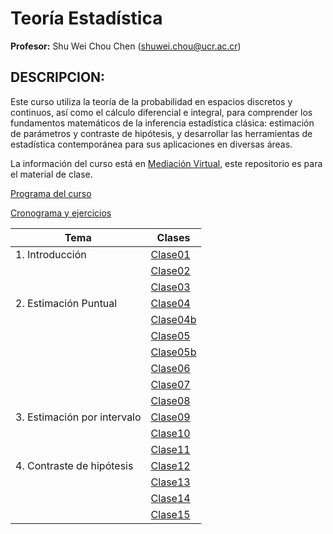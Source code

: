 # Teoría Estadística

**Profesor:** Shu Wei Chou Chen (<shuwei.chou@ucr.ac.cr>)

## DESCRIPCION:

Este curso utiliza la teoría de la probabilidad en espacios discretos y
continuos, así como el cálculo diferencial e integral, para comprender
los fundamentos matemáticos de la inferencia estadística clásica:
estimación de parámetros y contraste de hipótesis, y desarrollar las
herramientas de estadística contemporánea para sus aplicaciones en
diversas áreas.

La información del curso está en [Mediación
Virtual](https://mv1.mediacionvirtual.ucr.ac.cr/course/view.php?id=34897),
este repositorio es para el material de clase.

<a href="Programa-XS3310.pdf">Programa del curso</a>

<a href="https://docs.google.com/spreadsheets/d/1MAGOqFPWk_utN8ucXHEQULb13s6497u2-gBMvLd5IVg/edit?usp=sharing">Cronograma
y ejercicios</a>

| Tema                         | Clases                          |
|------------------------------|---------------------------------|
| 1\. Introducción             | [Clase01](XS3310-I24_01.html)   |
|                              | [Clase02](XS3310-I24_02.html)   |
|                              | [Clase03](XS3310-I24_03.html)   |
| 2\. Estimación Puntual       | [Clase04](XS3310-I24_04.html)   |
|                              | [Clase04b](XS3310-I24_04b.html) |
|                              | [Clase05](XS3310-I24_05.html)   |
|                              | [Clase05b](XS3310-I24_05b.html) |
|                              | [Clase06](XS3310-I24_06.html)   |
|                              | [Clase07](XS3310-I24_07.html)   |
|                              | [Clase08](XS3310-I24_08.html)   |
| 3\. Estimación por intervalo | [Clase09](XS3310-I24_09.html)   |
|                              | [Clase10](XS3310-I24_10.html)   |
|                              | [Clase11](XS3310-I24_11.html)   |
| 4\. Contraste de hipótesis   | [Clase12](XS3310-I24_02.html)   |
|                              | [Clase13](XS3310-I24_13.html)   |
|                              | [Clase14](XS3310-I24_14.html)   |
|                              | [Clase15](XS3310-I24_15.html)   |
